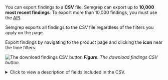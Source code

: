 You can export findings to a **CSV** file. Semgrep can export up to **10,000 most recent findings**. To export more than 10,000 findings, you must use the [<i class="fas fa-external-link fa-xs"></i> API](https://semgrep.dev/api/v1/docs/).

Semgrep exports all findings to the CSV file regardless of the filters you apply on the page.

Export findings by navigating to the product page and clicking the **<i class="fa-regular fa-download"></i> icon** near the time filters.

![The download findings CSV button](/img/download-csv.png#md-width)
_**Figure**. The download findings CSV button._

<details>
<summary>Click to view a description of fields included in the CSV.</summary>

| Field  | Description |
| -------  | ------ |
| Id | The unique ID number of the finding. |
| Rule name | The name of the rule.  |
| Product | The Semgrep product. Possible values are **Code**, **Supply Chain**, or **Secrets**.  |
| Severity | The finding's severity. Possible values are **Critical**, **High**, **Medium**, or **Low**.  |
| Status | The finding's triage status.   |
| Assistant component | A descriptor, such as `API`, `Payments processing`, `Infrastructure`, that Assistant tags the finding with, based on the code's context.  |
| Repository name | The name of the repository where Semgrep found the finding.  |
| Repository URL | The repository URL.   |
| Line of code URL | The URL to the specific line of code where the finding match began. A finding may be several lines long. |
| Semgrep platform link  | A link to the finding's **Details** page in Semgrep AppSec Platform. |
| Created at | The time the finding was created in your timezone.  |
| Last Opened at | The time the finding was last opened. |
| Branch | The name of the branch where the finding was detected.  |
| Triaged at | The most recent time that the finding was triaged. |
| Triage comment | A triage comment created by the user.  |
| Triage reason | The reason why the finding was triaged, created by the user. |
| Rule description | The description of the rule. This is the same as the rule's `message` key.  |

The following fields are exclusive to **Code** scans:

| Field  | Description |
| -------  | ------ |
| Confidence | The finding's confidence. Possible values are **High**, **Medium**, or **Low**. <br />Only Semgrep Supply Chain and Code findings provide this field.  |
| Category | The finding's category, such as **best practices**, **security**, or **correctness**.  |
| Is pro rule | Boolean value that returns `TRUE` if the rule that generated the finding is a pro rule.    |
| Assistant triage result | Provides Semgrep Assistant's assessment. Possible values are `True positive` or `False positive`. These values appear only if Assistant is enabled.  |
| Assistant triage reason | A short AI-generated reason why Assistant thinks the finding is a true or false positive. These values appear only if Assistant is enabled.  |

The following fields are exclusive to **Supply Chain** scans:

| Field  | Description |
| -------  | ------ |
| Dependency  | The name of the dependency where the findings was found. | 
| Reachability | The reachability status of the finding, such as **Reachable**, **No Reachability Analysis**, or **Unreachable**.    | 
| Transitivity | States whether the finding originates from a direct or transitive dependency. | 
| CVE  | The CVE number that the finding is assigned to. | 
| EPSS | The EPSS score, which estimates the likelihood that a software vulnerability can be exploited in the wild. | 

The following fields are exclusive to **Secrets** scans:

| Field  | Description |
| -------  | ------ |
| Secret type | Possible values include **AI-detected**, **Generic secret**, **Connection URI**, and so on. | 
| Validation | States whether or not the secret was validated. | 
| Project visibility | States whether the project (repository) is public or private. This feature supports GitHub-hosted repositories only. It returns an **Unknown** value for non-GitHub SCMs. |

</details>
